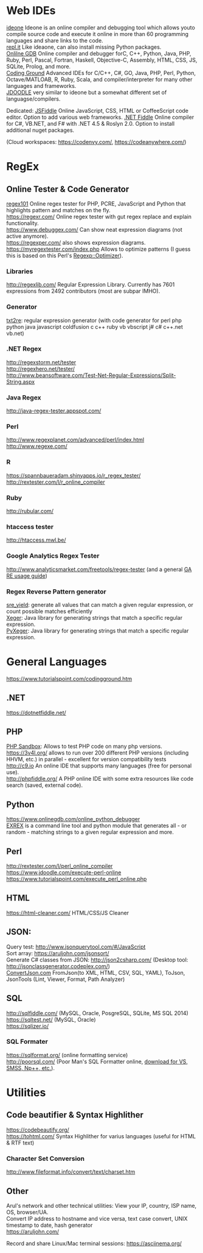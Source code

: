 # Web IDEs

[ideone](https://ideone.com/) Ideone is an online compiler and debugging tool which allows youto compile source code and execute it online in more than 60 programming languages and share links to the code.  
[repl.it](https://repl.it) Like ideaone, can also install missing Python packages.  
[Onlilne GDB](https://www.onlinegdb.com/) Online compiler and debugger forC, C++, Python, Java, PHP, Ruby, Perl,
Pascal, Fortran, Haskell, Objective-C, Assembly, HTML, CSS, JS, SQLite, Prolog, and more.  
[Coding Ground](https://www.tutorialspoint.com/codingground.htm) Advanced IDEs for C/C++, C#, GO, Java, PHP, Perl, Python, Octave/MATLOAB, R, Ruby, Scala, and compiler/interpreter for many other languages and frameworks.  
[JDOODLE](https://www.jdoodle.com/) very similar to ideone but a somewhat different set of languagse/compilers.

Dedicated:
[JSFiddle](https://jsfiddle.net/) Online JavaScript, CSS, HTML or CoffeeScript code editor. Option to add various web frameworks.
[.NET Fiddle](https://dotnetfiddle.net/) Online compiler for C#, VB.NET, and F# with .NET 4.5 & Roslyn 2.0. Option to install additional nuget packages.

(Cloud workspaces: https://codenvy.com/, https://codeanywhere.com/)

# RegEx

## Online Tester & Code Generator

[regex101](https:/regex101.com) Online regex tester for PHP, PCRE, JavaScript and Python that highlights pattern and matches on the fly.  
https://regexr.com/ Online regex tester with gut regex replace and explain functionality.  
https://www.debuggex.com/ Can show neat expression diagrams (not active anymore).  
https://regexper.com/ also shows expression diagrams.  
https://myregextester.com/index.php Allows to optimize patterns (I guess this is based on this Perl's [Regexp::Optimizer](http://search.cpan.org/~dankogai/Regexp-Optimizer-0.23/lib/Regexp/Optimizer.pm)).

### Libraries

http://regexlib.com/ Regular Expression Library. Currently has 7601 expressions from 2492 contributors (most are subpar IMHO).

### Generator

[txt2re](txt2re.com): regular expression generator (with code generator for perl php python java javascript coldfusion c c++ ruby vb vbscript j# c# c++.net vb.net)

### .NET Regex

http://regexstorm.net/tester  
http://regexhero.net/tester/  
http://www.beansoftware.com/Test-Net-Regular-Expressions/Split-String.aspx

### Java Regex

http://java-regex-tester.appspot.com/

### Perl

http://www.regexplanet.com/advanced/perl/index.html  
http://www.regexe.com/

### R

https://spannbaueradam.shinyapps.io/r_regex_tester/  
http://rextester.com/l/r_online_compiler

### Ruby

http://rubular.com/

### htaccess tester

http://htaccess.mwl.be/

### Google Analytics Regex Tester

http://www.analyticsmarket.com/freetools/regex-tester (and a general [GA RE usage guide](https://www.apasters.com/blog/regex-guide-google-analytics-tag-manager/))

### Regex Reverse Pattern generator

[sre_yield](https://github.com/google/sre_yield): generate all values that can match a given regular expression, or count possible matches efficiently  
[Xeger](https://github.com/bluezio/xeger): Java library for generating strings that match a specific regular expression.  
[PyXeger](https://github.com/bluezio/xeger): Java library for generating strings that match a specific regular expression.

# General Languages

https://www.tutorialspoint.com/codingground.htm

## .NET

https://dotnetfiddle.net/

## PHP

[PHP Sandbox](http://sandbox.onlinephpfunctions.com/): Allows to test PHP code on many php versions.  
https://3v4l.org/ allows to run over 200 different PHP versions (including HHVM, etc.) in parallel - excellent for version compatibility tests  
http://c9.io An online IDE that supports many languages (free for personal use).  
http://phpfiddle.org/ A PHP online IDE with some extra resources like code search (saved, external code).

## Python

https://www.onlinegdb.com/online_python_debugger  
[EXREX](https://github.com/asciimoo/exrex) is a command line tool and python module that generates all - or random - matching strings to a given regular expression and more.

## Perl

http://rextester.com/l/perl_online_compiler  
https://www.jdoodle.com/execute-perl-online  
https://www.tutorialspoint.com/execute_perl_online.php

## HTML

https://html-cleaner.com/ HTML/CSS/JS Cleaner

## JSON:

Query test: http://www.jsonquerytool.com/#/JavaScript  
Sort array: https://aruljohn.com/jsonsort/  
Generate C# classes from JSON: http://json2csharp.com/ (Desktop tool: http://jsonclassgenerator.codeplex.com/)  
[ConvertJson.com](http://convertjson.com/) FromJson(to XML, HTML, CSV, SQL, YAML), ToJson, JsonTools (Lint, Viewer, Format, Path Analyzer)

## SQL

http://sqlfiddle.com/ (MySQL, Oracle, PosgreSQL, SQLite, MS SQL 2014)  
https://sqltest.net/ (MySQL, Oracle)  
https://sqlizer.io/

### SQL Formater

https://sqlformat.org/ (online formatting service)  
http://poorsql.com/ (Poor Man's SQL Formatter online, [download for VS, SMSS, Np++, etc.](http://architectshack.com/PoorMansTSqlFormatter.ashx#Download_4)).

# Utilities

## Code beautifier & Syntax Highlither

https://codebeautify.org/  
https://tohtml.com/ Syntax Highlither for varius languages (useful for HTML & RTF text)

### Character Set Conversion

http://www.fileformat.info/convert/text/charset.htm

## Other

Arul's network and other technical utilities: View your IP, country, ISP name, OS, browser/UA.  
Convert IP address to hostname and vice versa, text case convert, UNIX timestamp to date, hash generator  
https://aruljohn.com/

Record and share Linux/Mac terminal sessions: https://asciinema.org/
